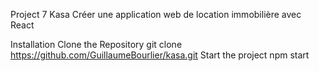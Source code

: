 Project 7
Kasa
Créer une application web de location immobilière avec React

Installation
Clone the Repository
    git clone https://github.com/GuillaumeBourlier/kasa.git
Start the project
    npm start
